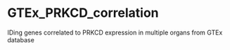 # GTEx_PRKCD_correlation
IDing genes correlated to PRKCD expression in multiple organs from GTEx database
